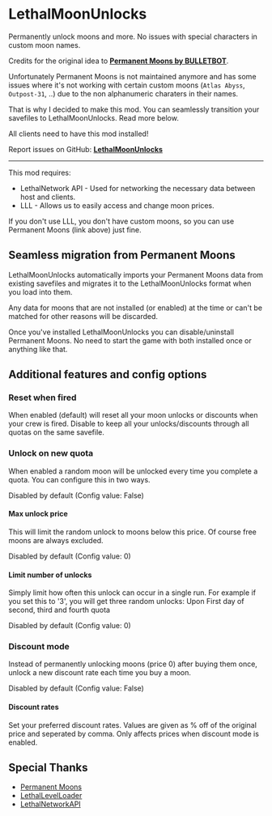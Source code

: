 # LethalMoonUnlocks

Permanently unlock moons and more. No issues with special characters in custom moon names.

Credits for the original idea to [**Permanent Moons by BULLETBOT**](https://thunderstore.io/c/lethal-company/p/BULLETBOT/Permanent_Moons/).

Unfortunately Permanent Moons is not maintained anymore and has some issues where it's not working with certain custom moons (`Atlas Abyss`, `Outpost-31`, ..) due to the non alphanumeric charaters in their names.

That is why I decided to make this mod. You can seamlessly transition your savefiles to LethalMoonUnlocks. Read more below.

All clients need to have this mod installed!

Report issues on GitHub: [**LethalMoonUnlocks**](https://github.com/YoBii/LethalMoonUnlocks)

---
This mod requires:
- LethalNetwork API - Used for networking the necessary data between host and clients.
- LLL - Allows us to easily access and change moon prices.

If you don't use LLL, you don't have custom moons, so you can use Permanent Moons (link above) just fine.

## Seamless migration from Permanent Moons
LethalMoonUnlocks automatically imports your Permanent Moons data from existing savefiles and migrates it to the LethalMoonUnlocks format when you load into them.

Any data for moons that are not installed (or enabled) at the time or can't be matched for other reasons will be discarded.

Once you've installed LethalMoonUnlocks you can disable/uninstall Permanent Moons. No need to start the game with both installed once or anything like that.

## Additional features and config options

### Reset when fired

When enabled (default) will reset all your moon unlocks or discounts when your crew is fired. Disable to keep all your unlocks/discounts through all quotas on the same savefile.

### Unlock on new quota
When enabled a random moon will be unlocked every time you complete a quota.
You can configure this in two ways. 

Disabled by default (Config value: False)

#### Max unlock price
This will limit the random unlock to moons below this price. Of course free moons are always excluded.

Disabled by default (Config value: 0)

#### Limit number of unlocks
Simply limit how often this unlock can occur in a single run.
For example if you set this to '3', you will get three random unlocks: Upon First day of second, third and fourth quota

Disabled by default (Config value: 0)

### Discount mode
Instead of permanently unlocking moons (price 0) after buying them once, unlock a new discount rate each time you buy a moon.

Disabled by default (Config value: False)

#### Discount rates
Set your preferred discount rates. Values are given as % off of the original price and seperated by comma.
Only affects prices when discount mode is enabled.

## Special Thanks

* [Permanent Moons](https://thunderstore.io/c/lethal-company/p/BULLETBOT/Permanent_Moons/)
* [LethalLevelLoader](https://thunderstore.io/c/lethal-company/p/IAmBatby/LethalLevelLoader/)
* [LethalNetworkAPI](https://thunderstore.io/c/lethal-company/p/xilophor/LethalNetworkAPI/)